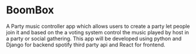 # BoomBox
A Party music controller app which allows users to create a party let people join it and based on the a voting system control the music played by host in a party or social gathering. This app will be developed using python and Django for backend spotify third party api and React for frontend.
